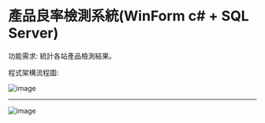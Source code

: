 # 產品良率檢測系統(WinForm c# + SQL Server)

功能需求: 統計各站產品檢測結果。

程式架構流程圖:

![image](https://github.com/ChiuKuanWei/Project_1/assets/106484972/6ad07633-2e9e-4ef7-abb2-5eed4e9b576e)

----------------------------------------------------------------------------------------------------------------------------------------------

![image](https://github.com/ChiuKuanWei/Product_Yield_Detection_System/assets/106484972/5517d4bc-2124-439c-a3ea-d4329c8fca2d)
